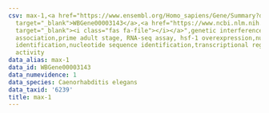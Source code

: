 ```yaml
---
csv: max-1,<a href="https://www.ensembl.org/Homo_sapiens/Gene/Summary?db=core;g=WBGene00003143"
  target="_blank">WBGene00003143</a>,<a href="https://www.ncbi.nlm.nih.gov/pubmed/30894454"
  target="_blank"><i class="fas fa-file"></i></a>",genetic interference,functional
  association,prime adult stage, RNA-seq assay, hsf-1 overexpression,nucleotide sequence
  identification,nucleotide sequence identification,transcriptional regulation,up-regulates
  activity
data_alias: max-1
data_id: WBGene00003143
data_numevidence: 1
data_species: Caenorhabditis elegans
data_taxid: '6239'
title: max-1
---
```


